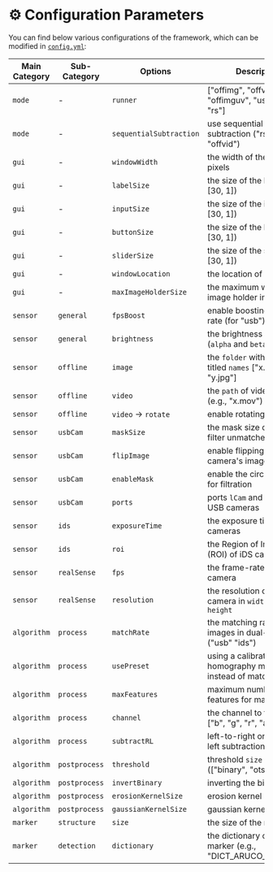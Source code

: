 # ⚙️ Configuration Parameters

You can find below various configurations of the framework, which can be modified in [`config.yml`](/config/config.yaml):

| Main Category | Sub-Category  | Options                 | Description                                                 |
| ------------- | ------------- | ----------------------- | ----------------------------------------------------------- |
| `mode`        | -             | `runner`                | ["offimg", "offvid", "offimguv", "usb", "ids", "rs"]        |
| `mode`        | -             | `sequentialSubtraction` | use sequential frame subtraction ("rs", "offimg", "offvid") |
| `gui`         | -             | `windowWidth`           | the width of the window in pixels                           |
| `gui`         | -             | `labelSize`             | the size of the label (e.g., [30, 1])                       |
| `gui`         | -             | `inputSize`             | the size of the input (e.g., [30, 1])                       |
| `gui`         | -             | `buttonSize`            | the size of the button (e.g., [30, 1])                      |
| `gui`         | -             | `sliderSize`            | the size of the slider (e.g., [30, 1])                      |
| `gui`         | -             | `windowLocation`        | the location of the window                                  |
| `gui`         | -             | `maxImageHolderSize`    | the maximum width of the image holder in pixels             |
| `sensor`      | `general`     | `fpsBoost`              | enable boosting frame-rate (for "usb")                      |
| `sensor`      | `general`     | `brightness`            | the brightness of the input (`alpha` and `beta`)            |
| `sensor`      | `offline`     | `image`                 | the `folder` with images titled `names` ["x.jpg", "y.jpg"]  |
| `sensor`      | `offline`     | `video`                 | the `path` of video titled (e.g., "x.mov")                  |
| `sensor`      | `offline`     | `video` -> `rotate`     | enable rotating the video                                   |
| `sensor`      | `usbCam`      | `maskSize`              | the mask size designed to filter unmatched outputs          |
| `sensor`      | `usbCam`      | `flipImage`             | enable flipping the second camera's image                   |
| `sensor`      | `usbCam`      | `enableMask`            | enable the circular mask for filtration                     |
| `sensor`      | `usbCam`      | `ports`                 | ports `lCam` and `rCam` of the USB cameras                  |
| `sensor`      | `ids`         | `exposureTime`          | the exposure time of iDS cameras                            |
| `sensor`      | `ids`         | `roi`                   | the Region of Interest (ROI) of iDS cameras                 |
| `sensor`      | `realSense`   | `fps`                   | the frame-rate of the camera                                |
| `sensor`      | `realSense`   | `resolution`            | the resolution of the camera in `width` and `height`        |
| `algorithm`   | `process`     | `matchRate`             | the matching rate of images in dual-vision ("usb" "ids")    |
| `algorithm`   | `process`     | `usePreset`             | using a calibrated homography matrix instead of matching    |
| `algorithm`   | `process`     | `maxFeatures`           | maximum number of features for matching                     |
| `algorithm`   | `process`     | `channel`               | the channel to focus on ["b", "g", "r", "all"]              |
| `algorithm`   | `process`     | `subtractRL`            | left-to-right or right-to-left subtraction                  |
| `algorithm`   | `postprocess` | `threshold`             | threshold `size` and `method` (["binary", "otsu", "both"])  |
| `algorithm`   | `postprocess` | `invertBinary`          | inverting the binary image                                  |
| `algorithm`   | `postprocess` | `erosionKernelSize`     | erosion kernel size                                         |
| `algorithm`   | `postprocess` | `gaussianKernelSize`    | gaussian kernel size                                        |
| `marker`      | `structure`   | `size`                  | the size of the marker                                      |
| `marker`      | `detection`   | `dictionary`            | the dictionary of the marker (e.g., "DICT_ARUCO_ORIGINAL")  |
